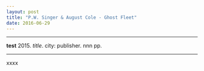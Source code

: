 ```yaml
---
layout: post
title: "P.W. Singer & August Cole - Ghost Fleet"
date: 2016-06-29
---
```


***
<b>test</b> 2015. _title_.  city: publisher. nnn pp.

***

xxxx
